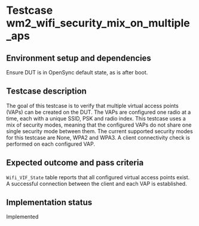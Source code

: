 # Testcase wm2_wifi_security_mix_on_multiple_aps

## Environment setup and dependencies

Ensure DUT is in OpenSync default state, as is after boot.

## Testcase description

The goal of this testcase is to verify that multiple virtual access points
(VAPs) can be created on the DUT. The VAPs are configured one radio at a time,
each with a unique SSID, PSK and radio index. This testcase uses a mix of
security modes, meaning that the configured VAPs do not share one single
security mode between them. The current supported security modes for this
testcase are None, WPA2 and WPA3. A client connectivity check is performed
on each configured VAP.

## Expected outcome and pass criteria

`Wifi_VIF_State` table reports that all configured virtual access points exist.
A successful connection between the client and each VAP is established.

## Implementation status

Implemented
